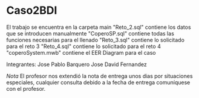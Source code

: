 # Caso2BDI

El trabajo se encuentra en la carpeta main
"Reto_2.sql"          contiene los datos que se introducen manualmente
"CoperoSP.sql"        contiene todas las funciones necesarias para el llenado
"Reto_3.sql"          contiene lo solicitado para el reto 3
"Reto_4.sql"          contiene lo solicitado para el reto 4
"coperoSystem.mwb"    contiene el EER Diagram para el caso

Integrantes:
Jose Pablo Barquero
Jose David Fernandez 

*Nota*
El profesor nos extendió la nota de entrega unos dias
por situaciones especiales, cualquier consulta debido
a la fecha de entrega comuníquese con el profesor. 
